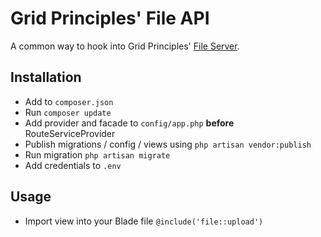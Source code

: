 # Grid Principles' File API
A common way to hook into Grid Principles' [File Server](https://bitbucket.org/gp_greg/file-server).

## Installation
- Add to `composer.json`
- Run `composer update`
- Add provider and facade to `config/app.php` **before** RouteServiceProvider
- Publish migrations / config / views using `php artisan vendor:publish`
- Run migration `php artisan migrate`
- Add credentials to `.env`

## Usage
- Import view into your Blade file `@include('file::upload')`